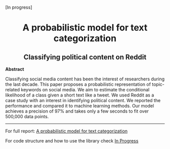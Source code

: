 [In progress]

<h1 align="center">
 A probabilistic model for text categorization
</h1>  
<h2 align="center"> Classifying political content on Reddit
 </h2>  
    
<p>
<b>Abstract</b>  

Classifying social media content has been the interest of researchers during the last decade.
This paper proposes a probabilistic representation of topic-related keywords on social media.
We aim to estimate the conditional likelihood of a class given a short text like a tweet.
We used Reddit as a case study with an interest in identifying political content.
We reported the performance and compared it to machine learning methods.
Our model achieves a precision of 97% and takes only a few seconds to fit over 500,000 data points.
</p>  

-------------------
For full report: [A probabilistic model for text categorization](https://github.com/khaledfouda/A-probabilistic-model-for-text-categorization/blob/main/A_probabilistic_model_for_text_categorization.pdf)
  
For code structure and how to use the library check [In Progress]()

